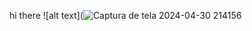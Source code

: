 hi there ![alt text](![Captura de tela 2024-04-30 214156](https://github.com/fetironi/fetironi/assets/168040604/b58df648-97be-4408-b4db-71d0f76e413d)


<!--
**fetironi/fetironi** is a ✨ _special_ ✨ repository because its `README.md` (this file) appears on your GitHub profile.

Here are some ideas to get you started:

- 🔭 I’m currently working on ...
- 🌱 I’m currently learning ...
- 👯 I’m looking to collaborate on ...
- 🤔 I’m looking for help with ...
- 💬 Ask me about ...
- 📫 How to reach me: ...
- 😄 Pronouns: ...
- ⚡ Fun fact: ...
-->
